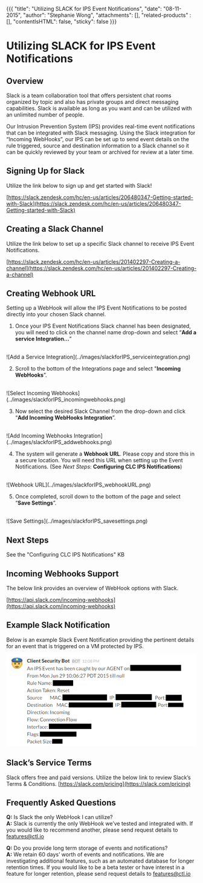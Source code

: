 {{{
  "title": "Utilizing SLACK for IPS Event Notifications",
  "date": "08-11-2015",
  "author": "Stephanie Wong",
  "attachments": [],
  "related-products" : [],
  "contentIsHTML": false,
  "sticky": false
}}}

# Utilizing SLACK for IPS Event Notifications 

## Overview

Slack is a team collaboration tool that offers persistent chat rooms organized by topic and also has private groups and direct messaging capabilities. Slack is available as long as you want and can be utilized with an unlimited number of people.

Our Intrusion Prevention System (IPS) provides real-time event notifications that can be integrated with Slack messaging. Using the Slack integration for “Incoming WebHooks”, our IPS can be set up to send event details on the rule triggered, source and destination information to a Slack channel so it can be quickly reviewed by your team or archived for review at a later time.

## Signing Up for Slack

Utilize the link below to sign up and get started with Slack!

[https://slack.zendesk.com/hc/en-us/articles/206480347-Getting-started-with-Slack](https://slack.zendesk.com/hc/en-us/articles/206480347-Getting-started-with-Slack)

## Creating a Slack Channel

Utilize the link below to set up a specific Slack channel to receive IPS Event Notifications.

[https://slack.zendesk.com/hc/en-us/articles/201402297-Creating-a-channel](https://slack.zendesk.com/hc/en-us/articles/201402297-Creating-a-channel)

## Creating Webhook URL

Setting up a WebHook will allow the IPS Event Notifications to be posted directly into your chosen Slack channel.

1. Once your IPS Event Notifications Slack channel has been designated, you will need to click on the channel name drop-down and select “**Add a service Integration…**”
<br>
![Add a Service Integration](../images/slackforIPS_serviceintegration.png)
<br>

2. Scroll to the bottom of the Integrations page and select "**Incoming WebHooks**”.
<br>
![Select Incoming Webhooks](../images/slackforIPS_incomingwebhooks.png)
<br>

3. Now select the desired Slack Channel from the drop-down and click “**Add Incoming WebHooks Integration**”.
<br>
![Add Incoming Webhooks Integration](../images/slackforIPS_addwebhooks.png)
<br>

4. The system will generate a **Webhook URL**. Please copy and store this in a secure location. You will need this URL when setting up the Event Notifications.
  (See *Next Steps*: **Configuring CLC IPS Notifications**)
<br>
![Webhook URL](../images/slackforIPS_webhookURL.png)
<br>

5. Once completed, scroll down to the bottom of the page and select “**Save Settings**”.
<br>
![Save Settings](../images/slackforIPS_savesettings.png)
<br>

## Next Steps

See the "Configuring CLC IPS Notifications" KB

## Incoming Webhooks Support

The below link provides an overview of WebHook options with Slack.

[https://api.slack.com/incoming-webhooks](https://api.slack.com/incoming-webhooks)

## Example Slack Notification

Below is an example Slack Event Notification providing the pertinent details for an event that is triggered on a VM protected by IPS.

![Example Slack Notification](../images/slackforIPS_examplenotification.png)

## Slack’s Service Terms

Slack offers free and paid versions. Utilize the below link to review Slack’s Terms & Conditions.
[https://slack.com/pricing](https://slack.com/pricing)

## Frequently Asked Questions

**Q:** Is Slack the only WebHook I can utilize?<br>
**A:** Slack is currently the only WebHook we’ve tested and integrated with. If you would like to recommend another, please send request details to [features@ctl.io](mailto:features@ctl.io)

**Q:** Do you provide long term storage of events and notifications?<br>
**A:** We retain 60 days’ worth of events and notifications. We are investigating additional features, such as an automated database for longer retention times. If you would like to be a beta tester or have interest in a feature for longer retention, please send request details to [features@ctl.io](mailto:features@ctl.io)
